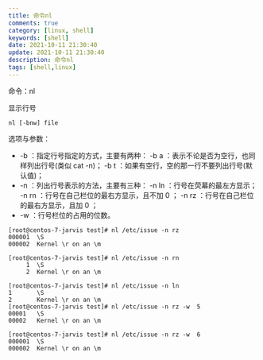 ```yaml
---
title: 命令nl
comments: true
category: [linux, shell]
keywords: [shell]
date: 2021-10-11 21:30:40
update: 2021-10-11 21:30:40
description: 命令nl
tags: [shell,linux]
---
```




命令：nl

显示行号

```shell
nl [-bnw] file
```

选项与参数：

- -b ：指定行号指定的方式，主要有两种：
  -b a ：表示不论是否为空行，也同样列出行号(类似 cat -n)；
  -b t ：如果有空行，空的那一行不要列出行号(默认值)；
- -n ：列出行号表示的方法，主要有三种：
  -n ln ：行号在荧幕的最左方显示；
  -n rn ：行号在自己栏位的最右方显示，且不加 0 ；
  -n rz ：行号在自己栏位的最右方显示，且加 0 ；
- -w ：行号栏位的占用的位数。

```shell
[root@centos-7-jarvis test]# nl /etc/issue -n rz
000001  \S
000002  Kernel \r on an \m

[root@centos-7-jarvis test]# nl /etc/issue -n rn
     1  \S
     2  Kernel \r on an \m

[root@centos-7-jarvis test]# nl /etc/issue -n ln
1       \S
2       Kernel \r on an \m
[root@centos-7-jarvis test]# nl /etc/issue -n rz -w  5
00001   \S
00002   Kernel \r on an \m

[root@centos-7-jarvis test]# nl /etc/issue -n rz -w  6
000001  \S
000002  Kernel \r on an \m
```

